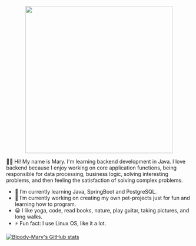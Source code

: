 
<div id="header" align="center">
  <img src="https://media.giphy.com/media/L1R1tvI9svkIWwpVYr/giphy.gif" width="400"/>
</div>


:woman_technologist: Hi! My name is Mary. I'm learning backend development in Java. I love backend because I enjoy working on core application functions, being responsible for data processing, business logic, solving interesting problems, and then feeling the satisfaction of solving complex problems.

- 🌱 I’m currently learning Java, SpringBoot and PostgreSQL.
- 🔭 I’m currently working on creating my own pet-projects just for fun and learning how to program.
- 😀 I like yoga, code, read books, nature, play guitar, taking pictures, and long walks.
- ⚡ Fun fact: I use Linux OS, like it a lot.

<a href="http://www.github.com/Bloody-Mary"><img src="https://github-readme-stats.vercel.app/api?username=Bloody-Mary&show_icons=true&hide=&count_private=true&title_color=0891b2&text_color=ffffff&icon_color=0891b2&bg_color=1c1917&hide_border=true&show_icons=true" alt="Bloody-Mary's GitHub stats" /></a>
